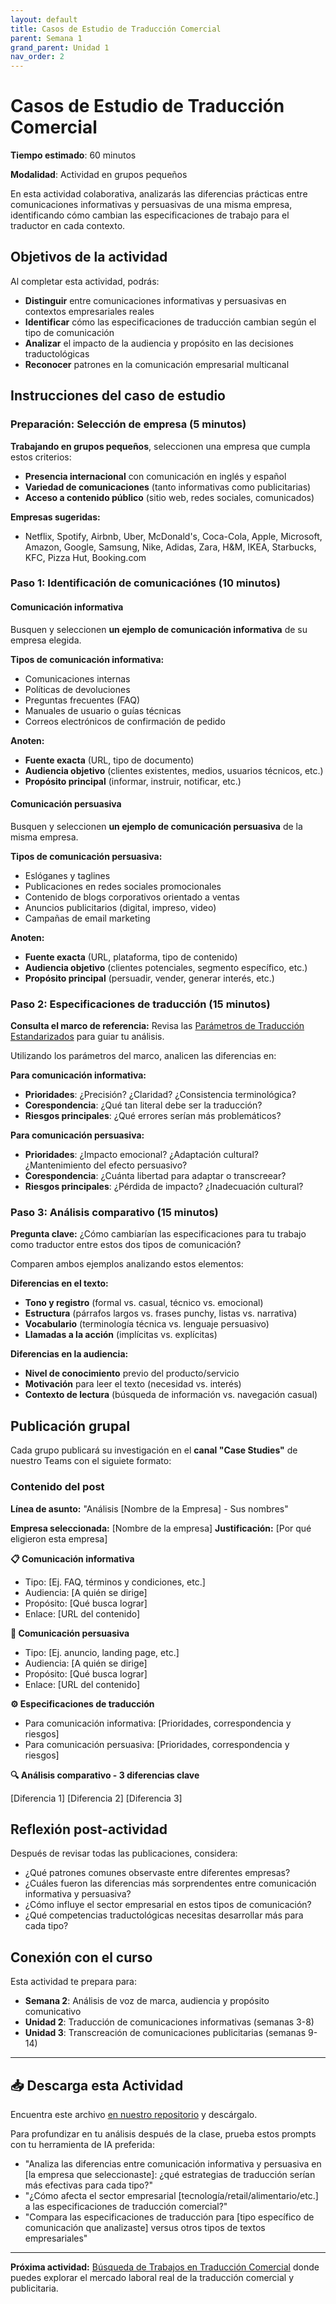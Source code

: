 ```yaml
---
layout: default
title: Casos de Estudio de Traducción Comercial
parent: Semana 1
grand_parent: Unidad 1
nav_order: 2
---
```


# Casos de Estudio de Traducción Comercial

**Tiempo estimado**: 60 minutos

**Modalidad**: Actividad en grupos pequeños

En esta actividad colaborativa, analizarás las diferencias prácticas entre comunicaciones informativas y persuasivas de una misma empresa, identificando cómo cambian las especificaciones de trabajo para el traductor en cada contexto.

## Objetivos de la actividad

Al completar esta actividad, podrás:
- **Distinguir** entre comunicaciones informativas y persuasivas en contextos empresariales reales
- **Identificar** cómo las especificaciones de traducción cambian según el tipo de comunicación
- **Analizar** el impacto de la audiencia y propósito en las decisiones traductológicas
- **Reconocer** patrones en la comunicación empresarial multicanal

## Instrucciones del caso de estudio

### Preparación: Selección de empresa (5 minutos)

**Trabajando en grupos pequeños**, seleccionen una empresa que cumpla estos criterios:
- **Presencia internacional** con comunicación en inglés y español
- **Variedad de comunicaciones** (tanto informativas como publicitarias)
- **Acceso a contenido público** (sitio web, redes sociales, comunicados)

**Empresas sugeridas:**
- Netflix, Spotify, Airbnb, Uber, McDonald's, Coca-Cola, Apple, Microsoft, Amazon, Google, Samsung, Nike, Adidas, Zara, H&M, IKEA, Starbucks, KFC, Pizza Hut, Booking.com

### Paso 1: Identificación de comunicaciónes (10 minutos)

#### Comunicación informativa

Busquen y seleccionen **un ejemplo de comunicación informativa** de su empresa elegida.

**Tipos de comunicación informativa:**
- Comunicaciones internas
- Políticas de devoluciones
- Preguntas frecuentes (FAQ)
- Manuales de usuario o guías técnicas
- Correos electrónicos de confirmación de pedido

**Anoten:**
- **Fuente exacta** (URL, tipo de documento)
- **Audiencia objetivo** (clientes existentes, medios, usuarios técnicos, etc.)
- **Propósito principal** (informar, instruir, notificar, etc.)

#### Comunicación persuasiva

Busquen y seleccionen **un ejemplo de comunicación persuasiva** de la misma empresa.

**Tipos de comunicación persuasiva:**
- Eslóganes y taglines
- Publicaciones en redes sociales promocionales
- Contenido de blogs corporativos orientado a ventas
- Anuncios publicitarios (digital, impreso, video)
- Campañas de email marketing

**Anoten:**
- **Fuente exacta** (URL, plataforma, tipo de contenido)
- **Audiencia objetivo** (clientes potenciales, segmento específico, etc.)
- **Propósito principal** (persuadir, vender, generar interés, etc.)

### Paso 2: Especificaciones de traducción (15 minutos)

**Consulta el marco de referencia:** Revisa las [Parámetros de Traducción Estandarizados](tranquality-spex-esp.md) para guiar tu análisis.

Utilizando los parámetros del marco, analicen las diferencias en:

**Para comunicación informativa:**
- **Prioridades**: ¿Precisión? ¿Claridad? ¿Consistencia terminológica?
- **Corespondencia**: ¿Qué tan literal debe ser la traducción?
- **Riesgos principales**: ¿Qué errores serían más problemáticos?

**Para comunicación persuasiva:**
- **Prioridades**: ¿Impacto emocional? ¿Adaptación cultural? ¿Mantenimiento del efecto persuasivo?
- **Corespondencia**: ¿Cuánta libertad para adaptar o transcreear?
- **Riesgos principales**: ¿Pérdida de impacto? ¿Inadecuación cultural?

### Paso 3: Análisis comparativo (15 minutos)

**Pregunta clave:** ¿Cómo cambiarían las especificaciones para tu trabajo como traductor entre estos dos tipos de comunicación?

Comparen ambos ejemplos analizando estos elementos:

**Diferencias en el texto:**
- **Tono y registro** (formal vs. casual, técnico vs. emocional)
- **Estructura** (párrafos largos vs. frases punchy, listas vs. narrativa)
- **Vocabulario** (terminología técnica vs. lenguaje persuasivo)
- **Llamadas a la acción** (implícitas vs. explícitas)

**Diferencias en la audiencia:**
- **Nivel de conocimiento** previo del producto/servicio
- **Motivación** para leer el texto (necesidad vs. interés)
- **Contexto de lectura** (búsqueda de información vs. navegación casual)

## Publicación grupal

Cada grupo publicará su investigación en el **canal "Case Studies"** de nuestro Teams con el siguiete formato:

### Contenido del post

**Línea de asunto:** "Análisis [Nombre de la Empresa] - Sus nombres"

**Empresa seleccionada:** [Nombre de la empresa]
**Justificación:** [Por qué eligieron esta empresa]

**📋 Comunicación informativa**

- Tipo: [Ej. FAQ, términos y condiciones, etc.]
- Audiencia: [A quién se dirige]
- Propósito: [Qué busca lograr]
- Enlace: [URL del contenido]

**📢 Comunicación persuasiva**

- Tipo: [Ej. anuncio, landing page, etc.]
- Audiencia: [A quién se dirige]
- Propósito: [Qué busca lograr]
- Enlace: [URL del contenido]

**⚙️ Especificaciones de traducción**

- Para comunicación informativa: [Prioridades, correspondencia y riesgos]
- Para comunicación persuasiva: [Prioridades, correspondencia y riesgos]

**🔍 Análisis comparativo - 3 diferencias clave**

[Diferencia 1]
[Diferencia 2]
[Diferencia 3]

## Reflexión post-actividad

Después de revisar todas las publicaciones, considera:

- ¿Qué patrones comunes observaste entre diferentes empresas?
- ¿Cuáles fueron las diferencias más sorprendentes entre comunicación informativa y persuasiva?
- ¿Cómo influye el sector empresarial en estos tipos de comunicación?
- ¿Qué competencias traductológicas necesitas desarrollar más para cada tipo?

## Conexión con el curso

Esta actividad te prepara para:
- **Semana 2**: Análisis de voz de marca, audiencia y propósito comunicativo
- **Unidad 2**: Traducción de comunicaciones informativas (semanas 3-8)
- **Unidad 3**: Transcreación de comunicaciones publicitarias (semanas 9-14)

---

## 📥 Descarga esta Actividad

Encuentra este archivo [en nuestro repositorio](https://github.com/alainamb/uic_tr14-trad-comercial/blob/main/unidad1/semana1/trad-comercial-case-studies.md) y descárgalo.

Para profundizar en tu análisis después de la clase, prueba estos prompts con tu herramienta de IA preferida:

- "Analiza las diferencias entre comunicación informativa y persuasiva en [la empresa que seleccionaste]: ¿qué estrategias de traducción serían más efectivas para cada tipo?"
- "¿Cómo afecta el sector empresarial [tecnología/retail/alimentario/etc.] a las especificaciones de traducción comercial?"
- "Compara las especificaciones de traducción para [tipo específico de comunicación que analizaste] versus otros tipos de textos empresariales"

---

**Próxima actividad:** [Búsqueda de Trabajos en Traducción Comercial](trabajos-trad-comercial.md) donde puedes explorar el mercado laboral real de la traducción comercial y publicitaria.
